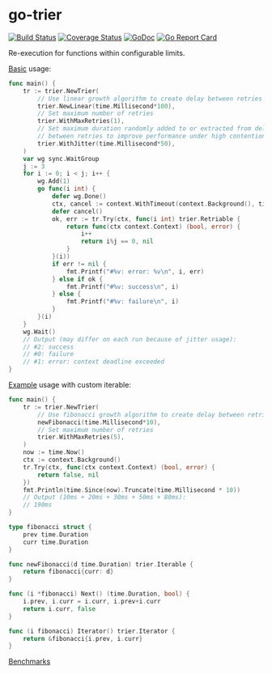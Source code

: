 # go-trier

[![Build Status](https://travis-ci.com/da440dil/go-trier.svg?branch=master)](https://travis-ci.com/da440dil/go-trier)
[![Coverage Status](https://coveralls.io/repos/github/da440dil/go-trier/badge.svg?branch=master)](https://coveralls.io/github/da440dil/go-trier?branch=master)
[![GoDoc](https://godoc.org/github.com/da440dil/go-trier?status.svg)](https://godoc.org/github.com/da440dil/go-trier)
[![Go Report Card](https://goreportcard.com/badge/github.com/da440dil/go-trier)](https://goreportcard.com/report/github.com/da440dil/go-trier)

Re-execution for functions within configurable limits.

[Basic](./examples/linear/main.go) usage:

```go
func main() {
	tr := trier.NewTrier(
		// Use linear growth algorithm to create delay between retries
		trier.NewLinear(time.Millisecond*100),
		// Set maximum number of retries
		trier.WithMaxRetries(1),
		// Set maximum duration randomly added to or extracted from delay
		// between retries to improve performance under high contention
		trier.WithJitter(time.Millisecond*50),
	)
	var wg sync.WaitGroup
	j := 3
	for i := 0; i < j; i++ {
		wg.Add(1)
		go func(i int) {
			defer wg.Done()
			ctx, cancel := context.WithTimeout(context.Background(), time.Millisecond*100)
			defer cancel()
			ok, err := tr.Try(ctx, func(i int) trier.Retriable {
				return func(ctx context.Context) (bool, error) {
					i++
					return i%j == 0, nil
				}
			}(i))
			if err != nil {
				fmt.Printf("#%v: error: %v\n", i, err)
			} else if ok {
				fmt.Printf("#%v: success\n", i)
			} else {
				fmt.Printf("#%v: failure\n", i)
			}
		}(i)
	}
	wg.Wait()
	// Output (may differ on each run because of jitter usage):
	// #2: success
	// #0: failure
	// #1: error: context deadline exceeded
}
```

[Example](./examples/fibonacci/main.go) usage with custom iterable:

```go
func main() {
	tr := trier.NewTrier(
		// Use fibonacci growth algorithm to create delay between retries
		newFibonacci(time.Millisecond*10),
		// Set maximum number of retries
		trier.WithMaxRetries(5),
	)
	now := time.Now()
	ctx := context.Background()
	tr.Try(ctx, func(ctx context.Context) (bool, error) {
		return false, nil
	})
	fmt.Println(time.Since(now).Truncate(time.Millisecond * 10))
	// Output (10ms + 20ms + 30ms + 50ms + 80ms):
	// 190ms
}

type fibonacci struct {
	prev time.Duration
	curr time.Duration
}

func newFibonacci(d time.Duration) trier.Iterable {
	return fibonacci{curr: d}
}

func (i *fibonacci) Next() (time.Duration, bool) {
	i.prev, i.curr = i.curr, i.prev+i.curr
	return i.curr, false
}

func (i fibonacci) Iterator() trier.Iterator {
	return &fibonacci{i.prev, i.curr}
}
```

[Benchmarks](./benchmarks.md)
